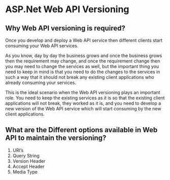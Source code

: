 # ASP.Net Web API Versioning

## Why Web API versioning is required?

Once you develop and deploy a Web API service then different clients start consuming your Web API services.

As you know, day by day the business grows and once the business grows then the requirement may change, and once the requirement change then you may need to change the services as well, but the important thing you need to keep in mind is that you need to do the changes to the services in such a way that it should not break any existing client applications who already consuming your services.

This is the ideal scenario when the Web API versioning plays an important role. You need to keep the existing services as it is so that the existing client applications will not break, they worked as it is, and you need to develop a new version of the Web API service which will start consuming by the new client applications.

## What are the Different options available in Web API to maintain the versioning?

1.	URI’s
2.	Query String
3.	Version Header
4.	Accept Header
5.	Media Type
